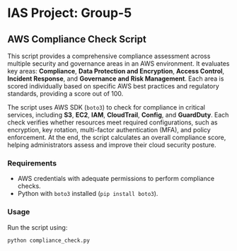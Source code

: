 # IAS Project: Group-5

## AWS Compliance Check Script

This script provides a comprehensive compliance assessment across multiple security and governance areas in an AWS environment. It evaluates key areas: **Compliance**, **Data Protection and Encryption**, **Access Control**, **Incident Response**, and **Governance and Risk Management**. Each area is scored individually based on specific AWS best practices and regulatory standards, providing a score out of 100.

The script uses AWS SDK (`boto3`) to check for compliance in critical services, including **S3**, **EC2**, **IAM**, **CloudTrail**, **Config**, and **GuardDuty**. Each check verifies whether resources meet required configurations, such as encryption, key rotation, multi-factor authentication (MFA), and policy enforcement. At the end, the script calculates an overall compliance score, helping administrators assess and improve their cloud security posture.

### Requirements
- AWS credentials with adequate permissions to perform compliance checks.
- Python with `boto3` installed (`pip install boto3`).

### Usage
Run the script using:
```bash
python compliance_check.py
```
